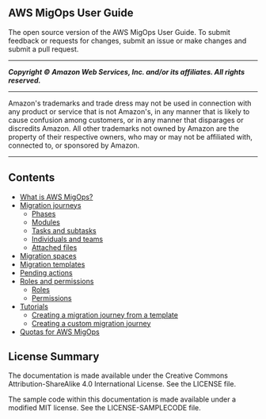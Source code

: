 ## AWS MigOps User Guide

The open source version of the AWS MigOps User Guide. To submit feedback or requests for changes, submit an issue or make changes and submit a pull request.

-----
*****Copyright &copy; Amazon Web Services, Inc. and/or its affiliates. All rights reserved.*****

-----
Amazon's trademarks and trade dress may not be used in
connection with any product or service that is not Amazon's,
in any manner that is likely to cause confusion among customers,
or in any manner that disparages or discredits Amazon. All other
trademarks not owned by Amazon are the property of their respective
owners, who may or may not be affiliated with, connected to, or
sponsored by Amazon.

-----
## Contents
+ [What is AWS MigOps?](what-is-migops.md)
+ [Migration journeys](migration-journeys.md)
   + [Phases](phases.md)
   + [Modules](modules.md)
   + [Tasks and subtasks](tasks.md)
   + [Individuals and teams](individuals-and-teams.md)
   + [Attached files](attached-files.md)
+ [Migration spaces](migration-spaces.md)
+ [Migration templates](migration-templates.md)
+ [Pending actions](pending-actions.md)
+ [Roles and permissions](permissions.md)
   + [Roles](roles.md)
   + [Permissions](permissions-table.md)
+ [Tutorials](tutorials.md)
   + [Creating a migration journey from a template](template-migration-tutorial.md)
   + [Creating a custom migration journey](custom-migration-tutorial.md)
+ [Quotas for AWS MigOps](load-balancer-limits.md)

## License Summary

The documentation is made available under the Creative Commons Attribution-ShareAlike 4.0 International License. See the LICENSE file.

The sample code within this documentation is made available under a modified MIT license. See the LICENSE-SAMPLECODE file.
